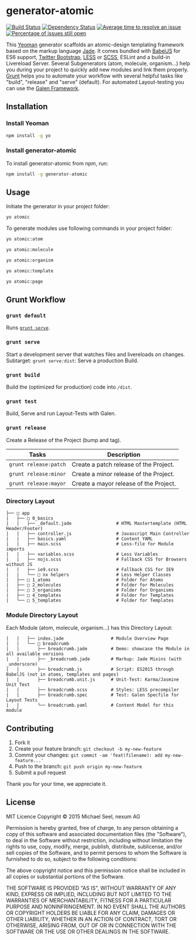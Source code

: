 # generator-atomic
[![Build Status](https://travis-ci.org/nexumAG/generator-atomic.svg?branch=master)](https://travis-ci.org/nexumAG/generator-atomic) 
[![Dependency Status](https://david-dm.org/nexumAG/generator-atomic.svg)](https://david-dm.org/nexumAG/generator-atomic)
[![Average time to resolve an issue](http://isitmaintained.com/badge/resolution/nexumAg/generator-atomic.svg)](http://isitmaintained.com/project/nexumAG/generator-atomic "Average time to resolve an issue")
[![Percentage of issues still open](http://isitmaintained.com/badge/open/nexumAg/generator-atomic.svg)](http://isitmaintained.com/project/nexumAG/generator-atomic "Percentage of issues still open")

This [Yeoman](http://yeoman.io) generator scaffolds an atomic-design templating framework based on the markup language [Jade](http://http://jade-lang.com/).
It comes bundled with [BabelJS](http://babeljs.io/) for ES6 support, [Twitter Bootstrap](http://getbootstrap.com/), [LESS](http://www.lesscss.org/) or [SCSS](http://sass-lang.com/), ESLint and a build-in Livereload Server. 
Several Subgenerators (atom, molecule, organism...) help you during your project to quickly add new modules and link them properly.
[Grunt](http://gruntjs.com/) helps you to automate your workflow with several helpful tasks like "build", "release" and "serve" (default). For automated Layout-testing you can use the [Galen Framework](http://galenframework.com/).


## Installation

### Install Yeoman

```bash
npm install -g yo
```

### Install generator-atomic

To install generator-atomic from npm, run:

```bash
npm install -g generator-atomic
```

## Usage

Initiate the generator in your project folder:

```bash
yo atomic
```

To generate modules use following commands in your project folder:

```bash
yo atomic:atom
```

```bash
yo atomic:molecule
```

```bash
yo atomic:organism
```

```bash
yo atomic:template
```

```bash
yo atomic:page
```

## Grunt Workflow

### `grunt default`
Runs [`grunt serve`](#grunt-serve).

### `grunt serve`
Start a development server that watches files and livereloads on changes.
Subtarget: `grunt serve:dist`: Serve a production Build.

### `grunt build`
Build the (optimized for production) code into `/dist`.

### `grunt test`
Build, Serve and run Layout-Tests with Galen.

### `grunt release`
Create a Release of the Project (bump and tag).

|Tasks| Description
|---------|-------
| `grunt release:patch` | Create a patch release of the Project.
| `grunt release:minor` | Create a minor release of the Project.
| `grunt release:mayor` | Create a mayor release of the Project.

### Directory Layout
```
├── □ app                                   
|   ├── □ 0_basics                        
|   |   ├── _default.jade                 # HTML Mastertemplate (HTML Header/Footer)
|   |   ├── controller.js                 # Javascript Main Controller 
|   |   ├── basics.yaml                   # Content YAML
|   |   ├── main.scss                     # Less-file for Module imports
|   |   ├── variables.scss                # Less Variables
|   |   ├── nojs.scss                     # Fallback CSS for Browsers without JS
|   |   ├── ie9.scss                      # Fallback CSS for IE9
|   |   └── □ nx helpers                  # Less Helper Classes
|   ├── □ 1_atoms                         # Folder for Atoms
|   ├── □ 2_molecules                     # Folder for Molecules
|   ├── □ 3_organisms                     # Folder for Organisms
|   ├── □ 4_templates                     # Folder for Templates
|   └── □ 5_templates                     # Folder for Templates
```

### Module Directory Layout
Each Module (atom, molecule, organism...) has this Directory Layout:
```
|   |   ├── index.jade                  # Module Overview Page
|   |   └── □ breadcrumb                  
|   |       ├── breadcrumb.jade         # Demo: showcase the Module in all available versions
|   |       ├── _breadcrumb.jade        # Markup: Jade Mixins (with _underscore)
|   |       ├── breadcrumb.js           # Script: ES2015 through BabelJS (not in atoms, templates and pages)
|   |       ├── breadcrumb.unit.js      # Unit-Test: Karma/Jasmine Unit Test
|   |       ├── breadcrumb.scss         # Styles: LESS precompiler
|   |       ├── breadcrumb.spec         # Test: Galen Specfile for Layout Tests
|   |       └── breadcrumb.yaml         # Content Model for this module
```
## Contributing

1. Fork it
2. Create your feature branch: `git checkout -b my-new-feature`
3. Commit your changes: `git commit -am 'feat(filename): add my-new-feature...'`
4. Push to the branch: `git push origin my-new-feature`
5. Submit a pull request

Thank you for your time, we appreciate it.

## License

MIT Licence
Copyright © 2015  Michael Seel, nexum AG

Permission is hereby granted, free of charge, to any person obtaining a copy
of this software and associated documentation files (the "Software"), to deal
in the Software without restriction, including without limitation the rights
to use, copy, modify, merge, publish, distribute, sublicense, and/or sell
copies of the Software, and to permit persons to whom the Software is
furnished to do so, subject to the following conditions:

The above copyright notice and this permission notice shall be included in
all copies or substantial portions of the Software.

THE SOFTWARE IS PROVIDED "AS IS", WITHOUT WARRANTY OF ANY KIND, EXPRESS OR
IMPLIED, INCLUDING BUT NOT LIMITED TO THE WARRANTIES OF MERCHANTABILITY,
FITNESS FOR A PARTICULAR PURPOSE AND NONINFRINGEMENT. IN NO EVENT SHALL THE
AUTHORS OR COPYRIGHT HOLDERS BE LIABLE FOR ANY CLAIM, DAMAGES OR OTHER
LIABILITY, WHETHER IN AN ACTION OF CONTRACT, TORT OR OTHERWISE, ARISING FROM,
OUT OF OR IN CONNECTION WITH THE SOFTWARE OR THE USE OR OTHER DEALINGS IN
THE SOFTWARE.
